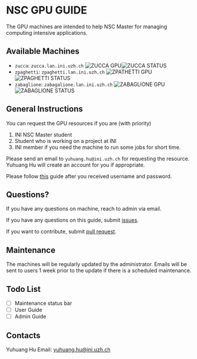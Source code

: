 # NSC GPU GUIDE

The GPU machines are intended to help NSC Master for managing computing
intensive applications.

## Available Machines
+ `zucca`: `zucca.lan.ini.uzh.ch` ![ZUCCA GPU](https://img.shields.io/badge/GPU-TITAN%20X-%23ff0090.svg)![ZUCCA STATUS](https://img.shields.io/badge/STATUS-ON-brightgreen.svg)
+ `zpaghetti`: `zpaghetti.lan.ini.uzh.ch` ![ZPATHETTI GPU](https://img.shields.io/badge/GPU-TITAN%20X-%23ff0090.svg)
![ZPAGHETTI STATUS](https://img.shields.io/badge/STATUS-ON-brightgreen.svg)
+ `zabaglione`: `zabagalione.lan.ini.uzh.ch` ![ZABAGLIONE GPU](https://img.shields.io/badge/GPU-GTX%201080-%23ff0090.svg)![ZABAGLIONE STATUS](https://img.shields.io/badge/STATUS-ON-brightgreen.svg)

## General Instructions

You can request the GPU resources if you are (with priority)

1. INI NSC Master student
2. Student who is working on a project at INI
3. INI member if you need the machine to run some jobs for short time.

Please send an email to `yuhuang.hu@ini.uzh.ch` for requesting the resource.
Yuhuang Hu will create an account for you if appropriate.

Please follow [this](./User-Guide.md) guide after you received username and password.

## Questions?

If you have any questions on machine, reach to admin via email.

If you have any questions on this guide, submit [issues](https://github.com/duguyue100/NSC-GPU-GUIDE/issues).

If you want to contribute, submit [pull request](https://github.com/duguyue100/NSC-GPU-GUIDE/pulls).

## Maintenance

The machines will be regularly updated by the administrator.
Emails will be sent to users 1 week prior to the update if there is a scheduled
maintenance.

## Todo List

+ [ ] Maintenance status bar
+ [ ] User Guide
+ [ ] Admin Guide

## Contacts

Yuhuang Hu
Email: yuhuang.hu@ini.uzh.ch

